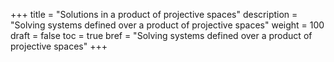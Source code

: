 +++
title = "Solutions in a product of projective spaces"
description = "Solving systems defined over a product of projective spaces"
weight = 100
draft = false
toc = true
bref = "Solving systems defined over a product of projective spaces"
+++
